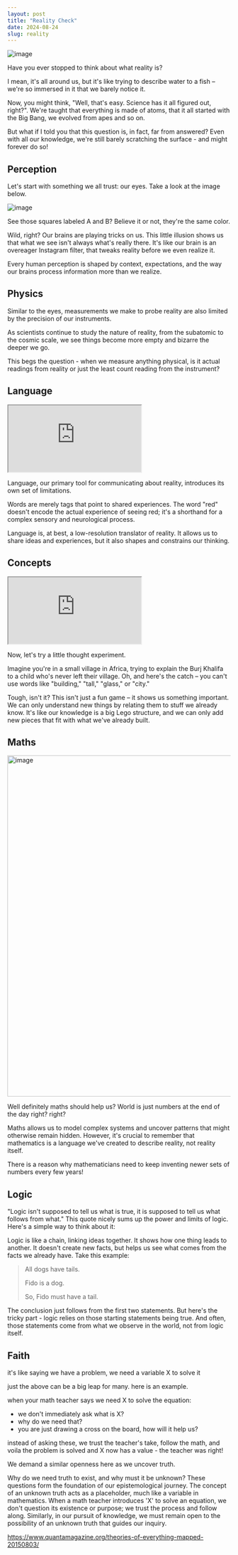 ```yaml
---
layout: post
title: "Reality Check"
date: 2024-08-24
slug: reality
---
```


![image](https://github.com/user-attachments/assets/538674ed-1c86-4efa-9fe9-59558271d385)

Have you ever stopped to think about what reality is? 

I mean, it's all around us, but it's like trying to describe water to a fish – we're so immersed in it that we barely notice it.

Now, you might think, "Well, that's easy. Science has it all figured out, right?". We're taught that everything is made of atoms, that it all started with the Big Bang, we evolved from apes and so on.

But what if I told you that this question is, in fact, far from answered? Even with all our knowledge, we're still barely scratching the surface - and might forever do so!

## Perception

Let's start with something we all trust: our eyes. Take a look at the image below. 

![image](https://github.com/user-attachments/assets/ea4e28ad-5ded-46d8-803f-5d895994e936)

See those squares labeled A and B? Believe it or not, they're the same color.

Wild, right? Our brains are playing tricks on us. This little illusion shows us that what we see isn't always what's really there. It's like our brain is an overeager Instagram filter, that tweaks reality before we even realize it.

Every human perception is shaped by context, expectations, and the way our brains process information more than we realize.

## Physics

Similar to the eyes, measurements we make to probe reality are also limited by the precision of our instruments.

As scientists continue to study the nature of reality, from the subatomic to the cosmic scale, we see things become more empty and bizarre the deeper we go. 

This begs the question - when we measure anything physical, is it actual readings from reality or just the least count reading from the instrument?

## Language
<iframe class="youtube-video" src="https://www.youtube.com/embed/mGYmiQkah4o?si=drr2g2gL19cuBc13"></iframe>

Language, our primary tool for communicating about reality, introduces its own set of limitations. 

Words are merely tags that point to shared experiences. The word "red" doesn't encode the actual experience of seeing red; it's a shorthand for a complex sensory and neurological process.

Language is, at best, a low-resolution translator of reality. It allows us to share ideas and experiences, but it also shapes and constrains our thinking.

## Concepts
<iframe class="youtube-video" src="https://www.youtube.com/embed/MO0r930Sn_8?si=aSfWvgasXPWbmAWJ&amp;controls=0"></iframe>

Now, let's try a little thought experiment. 

Imagine you're in a small village in Africa, trying to explain the Burj Khalifa to a child who's never left their village. Oh, and here's the catch – you can't use words like "building," "tall," "glass," or "city."

Tough, isn't it? This isn't just a fun game – it shows us something important. We can only understand new things by relating them to stuff we already know. It's like our knowledge is a big Lego structure, and we can only add new pieces that fit with what we've already built.

## Maths

<img width="768" alt="image" src="https://github.com/user-attachments/assets/f8f1b664-7d57-4ed6-972f-d158e982b203">

Well definitely maths should help us? World is just numbers at the end of the day right? right?

Maths allows us to model complex systems and uncover patterns that might otherwise remain hidden. However, it's crucial to remember that mathematics is a language we've created to describe reality, not reality itself.

There is a reason why mathematicians need to keep inventing newer sets of numbers every few years!

## Logic
"Logic isn't supposed to tell us what is true, it is supposed to tell us what follows from what." This quote nicely sums up the power and limits of logic. Here's a simple way to think about it:

Logic is like a chain, linking ideas together. It shows how one thing leads to another.
It doesn't create new facts, but helps us see what comes from the facts we already have.
Take this example:

> All dogs have tails.
>
> Fido is a dog.
>
> So, Fido must have a tail.

The conclusion just follows from the first two statements. But here's the tricky part - logic relies on those starting statements being true. And often, those statements come from what we observe in the world, not from logic itself.

## Faith

it's like saying we have a problem, we need a variable X to solve it

just the above can be a big leap for many. here is an example.

when your math teacher says we need X to solve the equation: 
- we don't immediately ask what is X?
- why do we need that? 
- you are just drawing a cross on the board, how will it help us?

instead of asking these, we trust the teacher's take, follow the math, and voila the problem is solved and X now has a value - the teacher was right!

We demand a similar openness here as we uncover truth.

Why do we need truth to exist, and why must it be unknown? These questions form the foundation of our epistemological journey. The concept of an unknown truth acts as a placeholder, much like a variable in mathematics. When a math teacher introduces 'X' to solve an equation, we don't question its existence or purpose; we trust the process and follow along. Similarly, in our pursuit of knowledge, we must remain open to the possibility of an unknown truth that guides our inquiry.

https://www.quantamagazine.org/theories-of-everything-mapped-20150803/
